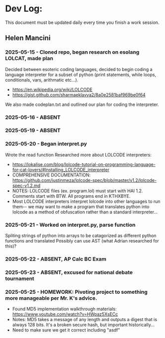 # Dev Log:

This document must be updated daily every time you finish a work session.

## Helen Mancini
### 2025-05-15 - Cloned repo, began research on esolang LOLCAT, made plan
Decided between esoteric coding languages, decided to begin coding a language interpreter for a subset of python (print statements, while loops, conditionals, vars, arithmatic etc...). 
- https://en.wikipedia.org/wiki/LOLCODE
- https://gist.github.com/sharmaeklavya2/8a0e2581baf969be0f64
  
We also made codeplan.txt and outlined our plan for coding the interpreter. 

### 2025-05-16 - ABSENT
### 2025-05-19 - ABSENT

### 2025-05-20 - Began interpret.py
Wrote the read function
Researched more about LOLCODE interpreters:
- https://lokalise.com/blog/lolcode-tutorial-on-programming-language-for-cat-lovers/#Installing_LOLCODE_interpreter
- COMPREHENSIVE DOCUMENTATION: https://github.com/justinmeza/lolcode-spec/blob/master/v1.2/lolcode-spec-v1.2.md
- NOTES: LOLCODE files (ex. program.lol) must start with HAI 1.2. Comments start with BTW. All programs end in KTHXBYE.
- Most LOLCODE interpreters interpret lolcode into other languages to run them-- we may want to make a program that translates python into lolcode as a method of obfuscation rather than a standard interpreter...

### 2025-05-21 - Worked on interpret.py, parse function
Spliting strings of python into arrays to be catagorized as different python functions and translated
Possibly can use AST (what Adrian researched for this)?

### 2025-05-22 - ABSENT, AP Calc BC Exam
### 2025-05-23 - ABSENT, excused for national debate tournament
### 2025-05-25 - HOMEWORK: Pivoting project to something more manageable per Mr. K's advice. 
- Found MD5 implementation walkthrough materials: https://www.youtube.com/watch?v=HWpaz5XsECc
- Notes: MD5 takes a message of any length and outputs a digest that is always 128 bits. It's a broken secure hash, but important historically...
- Need to make sure we get it correct including "asdf"
